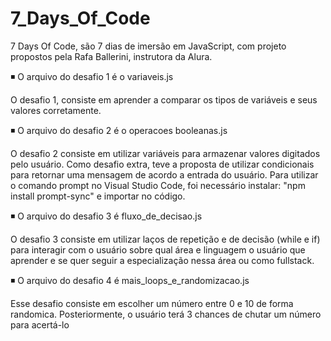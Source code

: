 ﻿# 7_Days_Of_Code

7 Days Of Code, são 7 dias de imersão em JavaScript, com projeto propostos pela Rafa Ballerini, instrutora da Alura.

◾ O arquivo do desafio 1 é o variaveis.js 

O desafio 1, consiste em aprender a comparar os tipos de variáveis e seus valores corretamente.

◾ O arquivo do desafio 2 é o operacoes booleanas.js 

O desafio 2 consiste em utilizar variáveis para armazenar valores digitados pelo usuário. Como desafio extra, teve a proposta de utilizar condicionais para retornar uma mensagem de acordo a entrada do usuário.
Para utilizar o comando prompt no Visual Studio Code, foi necessário instalar: "npm install prompt-sync" e importar no código.

◾ O arquivo do desafio 3 é fluxo_de_decisao.js

O desafio 3 consiste em utilizar laços de repetição e de decisão (while e if) para interagir com o usuário sobre qual área e linguagem o usuário que aprender e se quer seguir a especialização nessa área ou como fullstack. 

◾ O arquivo do desafio 4 é mais_loops_e_randomizacao.js

Esse desafio consiste em escolher um número entre 0 e 10 de forma randomica. Posteriormente, o usuário terá 3 chances de chutar um número para acertá-lo

